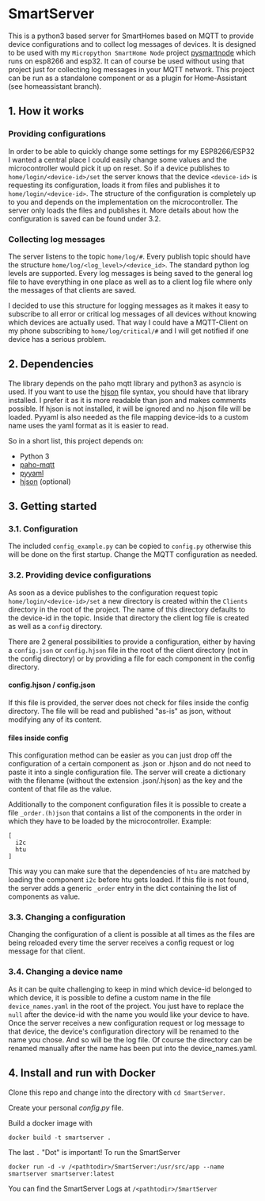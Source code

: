 # SmartServer

This is a python3 based server for SmartHomes based on MQTT to provide device configurations and to collect log messages of devices. 
It is designed to be used with my ``Micropython SmartHome Node`` project [pysmartnode](https://github.com/kevinkk525/pysmartnode) which runs on esp8266 and esp32.
It can of course be used without using that project just for collecting log messages in your MQTT network.
This project can be run as a standalone component or as a plugin for Home-Assistant (see homeassistant branch).

## 1. How it works

### Providing configurations

In order to be able to quickly change some settings for my ESP8266/ESP32 I wanted a central place I could easily change some values and the microcontroller would pick it up on reset.
So if a device publishes to ``home/login/<device-id>/set`` the server knows that the device ``<device-id>`` is requesting its configuration, loads it from files and publishes it to ``home/login/<device-id>``.
The structure of the configuration is completely up to you and depends on the implementation on the microcontroller. The server only loads the files and publishes it.
More details about how the configuration is saved can be found under 3.2.

### Collecting log messages

The server listens to the topic ``home/log/#``. Every publish topic should have the structure ``home/log/<log_level>/<device_id>``.
The standard python log levels are supported. Every log messages is being saved to the general log file to have everything in one place as well as to a client log file where only the messages of that clients are saved.

I decided to use this structure for logging messages as it makes it easy to subscribe to all error or critical log messages of all devices without knowing which devices are actually used. That way I could have a MQTT-Client on my phone subscribing to ``home/log/critical/#`` and I will get notified if one device has a serious problem.

## 2. Dependencies

The library depends on the paho mqtt library and python3 as asyncio is used.
If you want to use the [hjson](https://hjson.org/) file syntax, you should have that library installed. I prefer it as it is more readable than json and makes comments possible. 
If hjson is not installed, it will be ignored and no .hjson file will be loaded.
Pyyaml is also needed as the file mapping device-ids to a custom name uses the yaml format as it is easier to read.

So in a short list, this project depends on:

- Python 3
- [paho-mqtt](https://pypi.python.org/pypi/paho-mqtt/1.3.1)
- [pyyaml](https://pypi.python.org/pypi/PyYAML)
- [hjson](https://hjson.org/) (optional)

## 3. Getting started

### 3.1. Configuration

The included ``config_example.py`` can be copied to ``config.py`` otherwise this will be done on the first startup. Change the MQTT configuration as needed.

### 3.2. Providing device configurations

As soon as a device publishes to the configuration request topic ``home/login/<device-id>/set`` a new directory is created within the ``Clients`` directory in the root of the project. The name of this directory defaults to the device-id in the topic. Inside that directory the client log file is created as well as a ``config`` directory.

There are 2 general possibilities to provide a configuration, either by having a ``config.json`` or ``config.hjson`` file in the root of the client directory (not in the config directory) or by providing a file for each component in the config directory.

#### config.hjson / config.json

If this file is provided, the server does not check for files inside the config directory. 
The file will be read and published "as-is" as json, without modifying any of its content.

#### files inside config

This configuration method can be easier as you can just drop off the configuration of a certain component as .json or .hjson and do not need to paste it into a single configuration file.
The server will create a dictionary with the filename (without the extension .json/.hjson) as the key and the content of that file as the value.

Additionally to the component configuration files it is possible to create a file ``_order.(h)json`` that contains a list of the components in the order in which they have to be loaded by the microcontroller. 
Example:

```
[
  i2c
  htu
]
```

This way you can make sure that the dependencies of ``htu`` are matched by loading the component ``i2c`` before htu gets loaded.
If this file is not found, the server adds a generic ``_order`` entry in the dict containing the list of components as value.

### 3.3. Changing a configuration

Changing the configuration of a client is possible at all times as the files are being reloaded every time the server receives a config request or log message for that client.

### 3.4. Changing a device name

As it can be quite challenging to keep in mind which device-id belonged to which device, it is possible to define a custom name in the file ``device_names.yaml`` in the root of the project. You just have to replace the ``null`` after the device-id with the name you would like your device to have.
Once the server receives a new configuration request or log message to that device, the device's configuration directory will be renamed to the name you chose. And so will be the log file. 
Of course the directory can be renamed manually after the name has been put into the device_names.yaml.

## 4. Install and run with Docker

Clone this repo and change into the directory with ```cd SmartServer```.

Create your personal _config.py_ file.

Build a docker image with 
```
docker build -t smartserver .
``` 
The last ```.``` "Dot" is important!
To run the SmartServer
```
docker run -d -v /<pathtodir>/SmartServer:/usr/src/app --name smartserver smartserver:latest
```
You can find the SmartServer Logs at ```/<pathtodir>/SmartServer```
